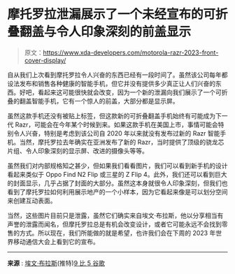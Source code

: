 # 摩托罗拉泄漏展示了一个未经宣布的可折叠翻盖与令人印象深刻的前盖显示

> 原文：<https://www.xda-developers.com/motorola-razr-2023-front-cover-display/>

自从我们上次看到摩托罗拉令人兴奋的东西已经有一段时间了。虽然该公司每年都设法发布和销售各种健康的智能手机，但它并没有提供多少真正让人们兴奋的东西。好吧，看起来这可能很快就会改变，因为一个新的泄漏向我们展示了一个可折叠的翻盖智能手机，它有一个惊人的前盖，大部分都是显示屏。

虽然这款手机还没有被贴上标签，但这款新的可折叠翻盖手机始终有可能成为下一代 Razr，可能会在今年某个时候到来。如果这款手机在美国上市，事情可能会特别令人兴奋，特别是考虑到该公司自 2020 年以来就没有发布过新的 Razr 智能手机。当然，摩托罗拉去年确实在亚洲发布了新的 Razr，当时提供了顶级的骁龙芯片组、令人印象深刻的显示屏、改进的摄像头等等。

虽然我们对内部规格知之甚少，但如果我们看看图片，我们可以看到新手机的设计看起来类似于 Oppo Find N2 Flip 或三星的 Z Flip 4。此外，我们还可以看到巨大的封面显示，几乎占据了封面的大部分。虽然这本身就很令人印象深刻，但我们也看到了摩托罗拉如何利用展示地产的一个小样本，因为它看起来像是可以划分空间来创建互动表面。

当然，这些图片目前只是泄露，虽然它们确实来自埃文·布拉斯，他以分享相当有声誉的泄露而闻名，但摩托罗拉总是有机会改变设计，或者它可能永远不会找到零售的方式。所以现在，我们所能做的就是希望，也许我们会在下周的 2023 年世界移动通信大会上看到它的宣布。

* * *

**来源** : [埃文·布拉斯](https://twitter.com/evleaks/status/1628097457039998982)(推特)[9 比 5 谷歌](https://9to5google.com/2023/02/21/motorola-razr-cover-display-leak/)